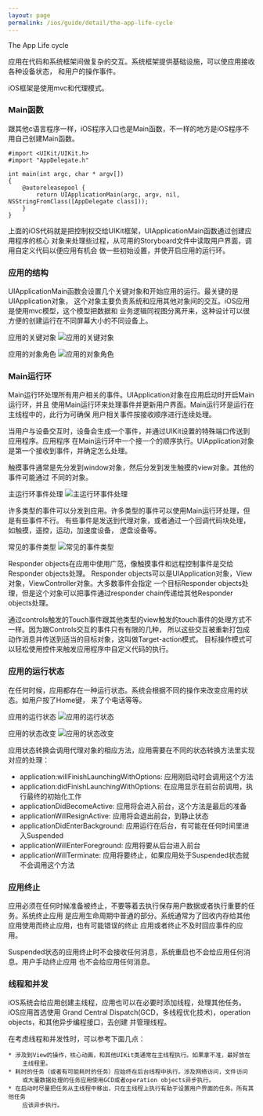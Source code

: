 ```yaml
---
layout: page
permalink: /ios/guide/detail/the-app-life-cycle
---
```


The App Life cycle

应用在代码和系统框架间做复杂的交互。系统框架提供基础设施，可以使应用接收各种设备状态，
和用户的操作事件。

iOS框架是使用mvc和代理模式。

### Main函数
跟其他c语言程序一样，iOS程序入口也是Main函数，不一样的地方是iOS程序不用自己创建Main函数。

	#import <UIKit/UIKit.h>
	#import "AppDelegate.h"
	 
	int main(int argc, char * argv[])
	{
	    @autoreleasepool {
	        return UIApplicationMain(argc, argv, nil, NSStringFromClass([AppDelegate class]));
	    }
	}

上面的iOS代码就是把控制权交给UIKit框架，UIApplicationMain函数通过创建应用程序的核心
对象来处理些过程，从可用的Storyboard文件中读取用户界面，调用自定义代码以便应用有机会
做一些初始设置，并使开启应用的运行环。

### 应用的结构
UIApplicationMain函数会设置几个关键对象和开始应用的运行。最关键的是UIApplication对象，
这个对象主要负责系统和应用其他对象间的交互。iOS应用是使用mvc模型，这个模型把数据和
业务逻辑同视图分离开来，这种设计可以很方便的创建运行在不同屏幕大小的不同设备上。

应用的关键对象
![应用的关键对象](/assets/ios/ios-guide-keyobjects)

应用的对象角色
![应用的对象角色](/assets/ios/ios-guide-roleobjects)

### Main运行环
Main运行环处理所有用户相关的事件。UIApplication对象在应用启动时开启Main运行环，并且
使用Main运行环来处理事件并更新用户界面。Main运行环是运行在主线程中的，此行为可确保
用户相关事件按接收顺序进行连续处理。

当用户与设备交互时，设备会生成一个事件，并通过UIKit设置的特殊端口传送到应用程序。应用程序
在Main运行环中一个接一个的顺序执行。UIApplication对象是第一个接收到事件，并确定怎么处理。

触摸事件通常是先分发到window对象，然后分发到发生触摸的view对象。其他的事件可能通过
不同的对象。

主运行环事件处理
![主运行环事件处理](/assets/ios/ios-guide-mainrunloop-event)

许多类型的事件可以分发到应用。许多类型的事件可以使用Main运行环处理，但是有些事件不行。
有些事件是发送到代理对象，或者通过一个回调代码块处理，如触摸，遥控，运动，加速度设备，
逻盘设备等。

常见的事件类型
![常见的事件类型](/assets/ios/ios-guide-common-type-events)

Responder objects在应用中使用广范，像触摸事件和远程控制事件是交给Responder objects处理。
Responder objects可以是UIApplication对象，View对象，ViewController对象。大多数事件会指定
一个目标Responder objects处理，但是这个对象可以把事件通过responder chain传递给其他Responder objects处理。

通过controls触发的Touch事件跟其他类型的view触发的touch事件的处理方式不一样。因为跟Controls交互的事件只有有限的几种，
所以这些交互被重新打包成动作消息并传送到适当的目标对象，这叫做Target-action模式。
目标操作模式可以轻松使用控件来触发应用程序中自定义代码的执行。

### 应用的运行状态
在任何时候，应用都存在一种运行状态。系统会根据不同的操作来改变应用的状态。如用户按了Home键，
来了个电话等等。

应用的运行状态
![应用的运行状态](/assets/ios/ios-guide-app-state)

应用的状态改变
![应用的状态改变](/assets/ios/ios-guide-state-change)

应用状态转换会调用代理对象的相应方法，应用需要在不同的状态转换方法里实现对应的处理：

* application:willFinishLaunchingWithOptions: 应用刚启动时会调用这个方法
* application:didFinishLaunchingWithOptions: 在应用显示在前台前调用，执行最终的初始化工作
* applicationDidBecomeActive: 应用将会进入前台，这个方法是最后的准备
* applicationWillResignActive: 应用将会退出前台，到静止状态
* applicationDidEnterBackground: 应用运行在后台，有可能在任何时间里进入Suspended
* applicationWillEnterForeground: 应用将要从后台进入前台
* applicationWillTerminate: 应用将要终止，如果应用处于Suspended状态就不会调用这个方法

### 应用终止
应用必须在任何时候准备被终止，不要等着去执行保存用户数据或者执行重要的任务。系统终止应用
是应用生命周期中普通的部分。系统通常为了回收内存给其他应用使用而终止应用，也有可能错误的终止
应用或者终止不及时回应事件的应用。

Suspended状态的应用终止时不会接收任何消息，系统重启也不会给应用任何消息。用户手动终止应用
也不会给应用任何消息。

### 线程和并发
iOS系统会给应用创建主线程，应用也可以在必要时添加线程，处理其他任务。iOS应用首选使用
Grand Central Dispatch(GCD，多线程优化技术)，operation objects，和其他异步编程接口，去创建
并管理线程。

在考虑线程和并发性时，可以参考下面几点：

	* 涉及到View的操作，核心动画，和其他UIKit类通常在主线程执行。如果拿不准，最好放在
		主线程里。
	* 耗时的任务（或者有可能耗时的任务）应始终在后台线程中执行。涉及网络访问，文件访问
		或大量数据处理的任务应用使用GCD或者operation objects异步执行。
	* 在启动时尽量把任务从主线程中移出，只在主线程上执行有助于设置用户界面的任务。所有其他任务
		应该异步执行。

